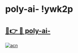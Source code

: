 # poly-ai- !ywk2p

# <h2><a href="https://6yxfr3.esa.edu.pl?title=poly-ai-&ref=ywk2p">🔗👉 🔴 poly-ai-</a></h2>

[![acn](https://github.com/user-attachments/assets/0f9c940e-d8b0-45ae-aac7-cd30a18b3e1c)](https://6yxfr3.esa.edu.pl?title=poly-ai-&ref=ywk2p)

